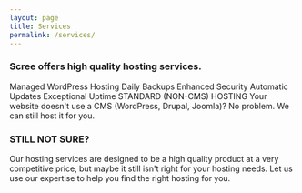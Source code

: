 ```yaml
---
layout: page
title: Services
permalink: /services/
---
```


### Scree offers high quality hosting services. ###

Managed WordPress Hosting
Daily Backups
Enhanced Security
Automatic Updates
Exceptional Uptime
STANDARD (NON-CMS) HOSTING
Your website doesn't use a CMS (WordPress, Drupal, Joomla)? No problem. We can still host it for you.

### STILL NOT SURE? ###
Our hosting services are designed to be a high quality product at a very competitive price, but maybe it still isn't right for your hosting needs. Let us use our expertise to help you find the right hosting for you.